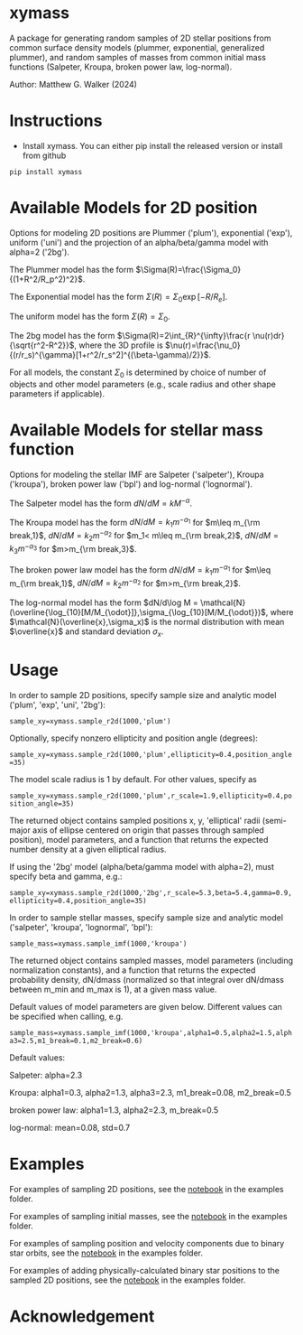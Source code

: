 # xymass

A package for generating random samples of 2D stellar positions from common surface density models (plummer, exponential, generalized plummer), and random samples of masses from common initial mass functions (Salpeter, Kroupa, broken power law, log-normal).

Author: Matthew G. Walker (2024) 

# Instructions 

* Install xymass. You can either pip install the released version or install from github

```
pip install xymass
```
# Available Models for 2D position

Options for modeling 2D positions are Plummer ('plum'), exponential ('exp'), uniform ('uni') and the projection of an alpha/beta/gamma model with alpha=2 ('2bg').  

The Plummer model has the form $\Sigma(R)=\frac{\Sigma_0}{(1+R^2/R_p^2)^2}$.

The Exponential model has the form $\Sigma(R)=\Sigma_0\exp[-R/R_e]$.

The uniform model has the form $\Sigma(R)=\Sigma_0$.

The 2bg model has the form $\Sigma(R)=2\int_{R}^{\infty}\frac{r \nu(r)dr}{\sqrt{r^2-R^2}}$, where the 3D profile is $\nu(r)=\frac{\nu_0}{(r/r_s)^{\gamma}[1+r^2/r_s^2]^{(\beta-\gamma)/2}}$.

For all models, the constant $\Sigma_0$ is determined by choice of number of objects and other model parameters (e.g., scale radius and other shape parameters if applicable).

# Available Models for stellar mass function

Options for modeling the stellar IMF are Salpeter ('salpeter'), Kroupa ('kroupa'), broken power law ('bpl') and log-normal ('lognormal').  

The Salpeter model has the form $dN/dM=k M^{-\alpha}$.

The Kroupa model has the form $dN/dM = k_1m^{-\alpha_1}$ for $m\leq m_{\rm break,1}$, $dN/dM=k_2m^{-\alpha_2}$ for $m_1< m\leq m_{\rm break,2}$, $dN/dM=k_3m^{-\alpha_3}$ for $m>m_{\rm break,3}$.

The broken power law model has the form $dN/dM = k_1m^{-\alpha_1}$ for $m\leq m_{\rm break,1}$, $dN/dM=k_2m^{-\alpha_2}$ for $m>m_{\rm break,2}$.

The log-normal model has the form $dN/d\log M = \mathcal{N}(\overline{\log_{10}[M/M_{\odot}]},\sigma_{\log_{10}[M/M_{\odot}})$, where $\mathcal{N}(\overline{x},\sigma_x)$ is the normal distribution with mean $\overline{x}$ and standard deviation $\sigma_x$.

# Usage 

In order to sample 2D positions, specify sample size and analytic model ('plum', 'exp', 'uni', '2bg'):

```sample_xy=xymass.sample_r2d(1000,'plum')```

Optionally, specify nonzero ellipticity and position angle (degrees):

```sample_xy=xymass.sample_r2d(1000,'plum',ellipticity=0.4,position_angle=35)```

The model scale radius is 1 by default.  For other values, specify as

```sample_xy=xymass.sample_r2d(1000,'plum',r_scale=1.9,ellipticity=0.4,position_angle=35)```

The returned object contains sampled positions x, y, 'elliptical' radii (semi-major axis of ellipse centered on origin that passes through sampled position), model parameters, and a function that returns the expected number density at a given elliptical radius.

If using the '2bg' model (alpha/beta/gamma model with alpha=2), must specify beta and gamma, e.g.:

```sample_xy=xymass.sample_r2d(1000,'2bg',r_scale=5.3,beta=5.4,gamma=0.9,ellipticity=0.4,position_angle=35)```


 In order to sample stellar masses, specify sample size and analytic model ('salpeter', 'kroupa', 'lognormal', 'bpl'):

 ```sample_mass=xymass.sample_imf(1000,'kroupa')```

The returned object contains sampled masses, model parameters (including normalization constants), and a function that returns the expected probability density, dN/dmass (normalized so that integral over dN/dmass between m_min and m_max is 1), at a given mass value.  

Default values of model parameters are given below.  Different values can be specified when calling, e.g.

 ```sample_mass=xymass.sample_imf(1000,'kroupa',alpha1=0.5,alpha2=1.5,alpha3=2.5,m1_break=0.1,m2_break=0.6)```

Default values:

Salpeter: alpha=2.3

Kroupa: alpha1=0.3, alpha2=1.3, alpha3=2.3, m1_break=0.08, m2_break=0.5

broken power law: alpha1=1.3, alpha2=2.3, m_break=0.5

log-normal: mean=0.08, std=0.7 

# Examples 

For examples of sampling 2D positions, see the [notebook](examples/xymass_sample_r2d_example.ipynb) in the examples folder.

For examples of sampling initial masses, see the [notebook](examples/xymass_sample_imf_example.ipynb) in the examples folder.

For examples of sampling position and velocity components due to binary star orbits, see the [notebook](examples/xymass_sample_orbit_example.ipynb) in the examples folder.

For examples of adding physically-calculated binary star positions to the sampled 2D positions, see the [notebook](examples/xymass_sample_r2d_with_binaries_example.ipynb) in the examples folder.

# Acknowledgement

